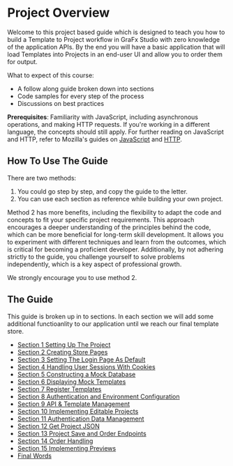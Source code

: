 # Project Overview

Welcome to this project based guide which is designed to teach you how to build a Template to Project workflow in GraFx Studio with zero knowledge of the application APIs. By the end you will have a basic application that will load Templates into Projects in an end-user UI and allow you to order them for output.

What to expect of this course:

- A follow along guide broken down into sections
- Code samples for every step of the process
- Discussions on best practices

**Prerequisites**: Familiarity with JavaScript, including asynchronous operations, and making HTTP requests. If you're working in a different language, the concepts should still apply. For further reading on JavaScript and HTTP, refer to Mozilla's guides on [JavaScript](https://developer.mozilla.org/en-US/docs/Web/JavaScript) and [HTTP](https://developer.mozilla.org/en-US/docs/Web/HTTP).

## How To Use The Guide

There are two methods:

1. You could go step by step, and copy the guide to the letter.
2. You can use each section as reference while building your own project.

Method 2 has more benefits, including the flexibility to adapt the code and concepts to fit your specific project requirements. This approach encourages a deeper understanding of the principles behind the code, which can be more beneficial for long-term skill development. It allows you to experiment with different techniques and learn from the outcomes, which is critical for becoming a proficient developer. Additionally, by not adhering strictly to the guide, you challenge yourself to solve problems independently, which is a key aspect of professional growth.

We strongly encourage you to use method 2.

## The Guide
This guide is broken up in to sections. In each section we will add some additional functioanlity to our application until we reach our final template store.

- [Section 1 Setting Up The Project](/GraFx-Developers/studio-guide-building-a-template-store/section-01/)
- [Section 2 Creating Store Pages](/GraFx-Developers/studio-guide-building-a-template-store/section-02/)
- [Section 3 Setting The Login Page As Default](/GraFx-Developers/studio-guide-building-a-template-store/section-03/)
- [Section 4 Handling User Sessions With Cookies](/GraFx-Developers/studio-guide-building-a-template-store/section-04/)
- [Section 5 Constructing a Mock Database](/GraFx-Developers/studio-guide-building-a-template-store/section-05/)
- [Section 6 Displaying Mock Templates](/GraFx-Developers/studio-guide-building-a-template-store/section-06/)
- [Section 7 Register Templates](/GraFx-Developers/studio-guide-building-a-template-store/section-07/)
- [Section 8 Authentication and Environment Configuration](/GraFx-Developers/studio-guide-building-a-template-store/section-08/)
- [Section 9 API & Template Management](/GraFx-Developers/studio-guide-building-a-template-store/section-09/)
- [Section 10 Implementing Editable Projects](/GraFx-Developers/studio-guide-building-a-template-store/section-10/)
- [Section 11 Authentication Data Management](/GraFx-Developers/studio-guide-building-a-template-store/section-11/)
- [Section 12 Get Project JSON](/GraFx-Developers/studio-guide-building-a-template-store/section-12/)
- [Section 13 Project Save and Order Endpoints](/GraFx-Developers/studio-guide-building-a-template-store/section-13/)
- [Section 14 Order Handling](/GraFx-Developers/studio-guide-building-a-template-store/section-14/)
- [Section 15 Implementing Previews](/GraFx-Developers/studio-guide-building-a-template-store/section-15/)
- [Final Words](/GraFx-Developers/studio-guide-building-a-template-store/final-words/)
